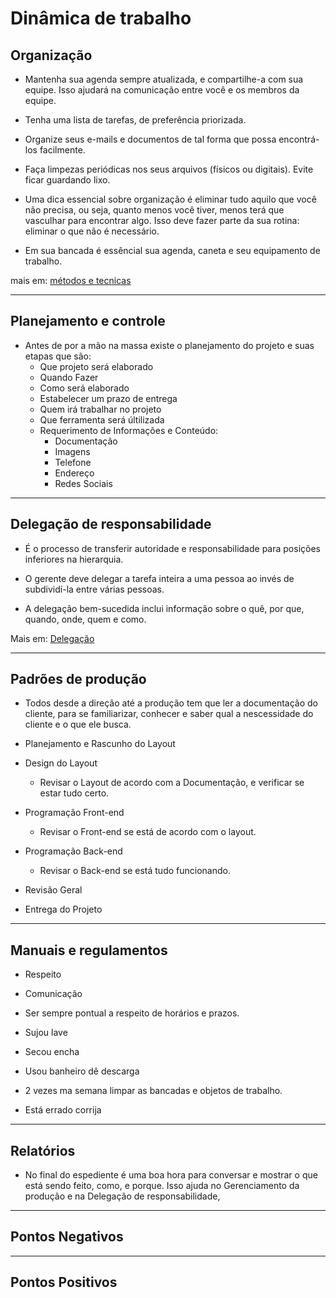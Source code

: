 # Dinâmica de trabalho



## Organização

* Mantenha sua agenda sempre atualizada, e compartilhe-a com sua equipe. Isso ajudará na comunicação entre você e os membros da equipe.


* Tenha uma lista de tarefas, de preferência priorizada.


* Organize seus e-mails e documentos de tal forma que possa encontrá-los facilmente.


* Faça limpezas periódicas nos seus arquivos (físicos ou digitais). Evite ficar guardando lixo.


* Uma dica essencial sobre organização é eliminar tudo aquilo que você não precisa, ou seja, quanto menos você tiver, menos terá que vasculhar para encontrar algo. Isso deve fazer parte da sua rotina: eliminar o que não é necessário.


* Em sua bancada é essêncial sua agenda, caneta e seu equipamento de trabalho.

mais em: [métodos e tecnicas](https://pt.wikipedia.org/wiki/Organiza%C3%A7%C3%A3o,_sistemas_e_m%C3%A9todos#Profissionais)

---
## Planejamento e controle

* Antes de por a mão na massa existe o planejamento do projeto e suas etapas que são:
  * Que projeto será elaborado
  * Quando Fazer
  * Como será elaborado
  * Estabelecer um prazo de entrega
  * Quem irá trabalhar no projeto
  * Que ferramenta será últilizada
  * Requerimento de Informações e Conteúdo:
	* Documentação
	* Imagens
	* Telefone
	* Endereço
	* Redes Sociais
	

---
## Delegação de responsabilidade
 * É o processo de transferir autoridade e responsabilidade para posições inferiores na hierarquia.	


 * O gerente deve delegar a tarefa inteira a uma pessoa ao invés de subdividí-la entre várias 
pessoas.


 * A delegação bem-sucedida inclui informação sobre o quê, por que, quando, onde, quem e como.

Mais em: [Delegação](http://www.sobreadministracao.com/delegacao-de-autoridade-o-que-e-e-como-funciona/)


---
## Padrões de produção
 * Todos desde a direção até a produção tem que ler a documentação do cliente, para se familiarizar, conhecer e saber qual a nescessidade do cliente e o que ele busca.


 * Planejamento e Rascunho do Layout


 * Design do Layout

	* Revisar o Layout de acordo com a Documentação, e verificar se estar tudo certo.

 
 * Programação Front-end
	
	* Revisar o Front-end se está de acordo com o layout.
 

 * Programação Back-end
	
	* Revisar o Back-end se está tudo funcionando.
 

 * Revisão Geral


 * Entrega do Projeto

---
## Manuais e regulamentos
 
 * Respeito

 * Comunicação

 * Ser sempre pontual a respeito de horários e prazos.

 * Sujou lave

 * Secou encha

 * Usou banheiro dê descarga

 * 2 vezes ma semana limpar as bancadas e objetos de trabalho.

 * Está errado corrija



---
## Relatórios

 * No final do espediente é uma boa hora para conversar e mostrar o que está sendo feito, como, e porque. Isso ajuda no Gerenciamento da produção e na Delegação de responsabilidade,

---
## Pontos Negativos

---
## Pontos Positivos